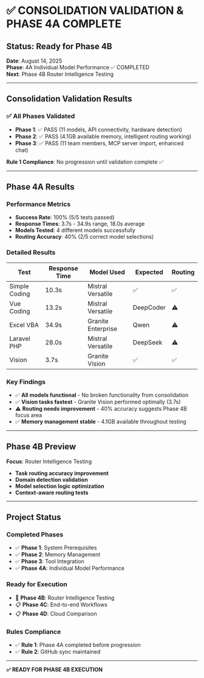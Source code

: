 # ✅ CONSOLIDATION VALIDATION & PHASE 4A COMPLETE

## **Status**: Ready for Phase 4B

**Date**: August 14, 2025  
**Phase**: 4A Individual Model Performance ✅ COMPLETED  
**Next**: Phase 4B Router Intelligence Testing  

---

## **Consolidation Validation Results**

### **✅ All Phases Validated**
- **Phase 1**: ✅ PASS (11 models, API connectivity, hardware detection)
- **Phase 2**: ✅ PASS (4.1GB available memory, intelligent routing working)  
- **Phase 3**: ✅ PASS (11 team members, MCP server import, enhanced chat)

**Rule 1 Compliance**: No progression until validation complete ✅

---

## **Phase 4A Results**

### **Performance Metrics**
- **Success Rate**: 100% (5/5 tests passed)
- **Response Times**: 3.7s - 34.9s range, 18.0s average
- **Models Tested**: 4 different models successfully
- **Routing Accuracy**: 40% (2/5 correct model selections)

### **Detailed Results**
| Test | Response Time | Model Used | Expected | Routing |
|------|---------------|------------|----------|---------|
| Simple Coding | 10.3s | Mistral Versatile | ✅ | ✅ |
| Vue Coding | 13.2s | Mistral Versatile | DeepCoder | ⚠️ |
| Excel VBA | 34.9s | Granite Enterprise | Qwen | ⚠️ |
| Laravel PHP | 28.0s | Mistral Versatile | DeepSeek | ⚠️ |
| Vision | 3.7s | Granite Vision | ✅ | ✅ |

### **Key Findings**
- ✅ **All models functional** - No broken functionality from consolidation
- ✅ **Vision tasks fastest** - Granite Vision performed optimally (3.7s)
- ⚠️ **Routing needs improvement** - 40% accuracy suggests Phase 4B focus area
- ✅ **Memory management stable** - 4.1GB available throughout testing

---

## **Phase 4B Preview**

**Focus**: Router Intelligence Testing
- **Task routing accuracy improvement**
- **Domain detection validation**
- **Model selection logic optimization**
- **Context-aware routing tests**

---

## **Project Status**

### **Completed Phases**
- ✅ **Phase 1**: System Prerequisites
- ✅ **Phase 2**: Memory Management  
- ✅ **Phase 3**: Tool Integration
- ✅ **Phase 4A**: Individual Model Performance

### **Ready for Execution**
- 🎯 **Phase 4B**: Router Intelligence Testing
- 📋 **Phase 4C**: End-to-end Workflows
- 📋 **Phase 4D**: Cloud Comparison

### **Rules Compliance**
- ✅ **Rule 1**: Phase 4A completed before progression
- ✅ **Rule 2**: GitHub sync maintained

---

**✅ READY FOR PHASE 4B EXECUTION**
